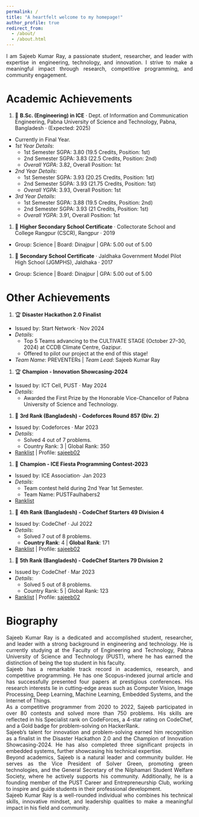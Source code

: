 ```yaml
---
permalink: /
title: "A heartfelt welcome to my homepage!"
author_profile: true
redirect_from: 
  - /about/
  - /about.html
---
```


<div align="justify"> I am Sajeeb Kumar Ray, a passionate student, researcher, and leader with expertise in engineering, technology, and innovation. I strive to make a meaningful impact through research, competitive programming, and community engagement. <br></div>


Academic Achievements
======

1. 🥇 **B.Sc. (Engineering) in ICE**
 · Dept. of Information and Communication Engineering, Pabna University of Science and Technology, Pabna, Bangladesh  · (Expected: 2025)
- Currently in Final Year.
- *1st Year Details*:  
  - 1st Semester SGPA: 3.80 (19.5 Credits, Position: 1st)   
  - 2nd Semester SGPA: 3.83 (22.5 Credits, Position: 2nd)   
  - *Overall YGPA*: 3.82, Overall Position: 1st  
- *2nd Year Details*:  
  - 1st Semester SGPA: 3.93 (20.25 Credits, Position: 1st)   
  - 2nd Semester SGPA: 3.93 (21.75 Credits, Position: 1st)    
  - *Overall YGPA*:  3.93, Overall Position: 1st  
- *3rd Year Details*:  
  - 1st Semester SGPA: 3.88 (19.5 Credits, Position: 2nd)  
  - 2nd Semester SGPA: 3.93 (21 Credits, Position: 1st)  
  - *Overall YGPA*: 3.91, Overall Position: 1st  

1. 🥇 **Higher Secondary School Certificate**
 · Collectorate School and College Rangpur (CSCR), Rangpur  · 2019
- Group: Science | Board: Dinajpur | GPA: 5.00 out of 5.00 

1. 🥇 **Secondary School Certificate**
 · Jaldhaka Government Model Pilot High School (JGMPHS), Jaldhaka  · 2017
- Group: Science | Board: Dinajpur | GPA: 5.00 out of 5.00 

Other Achievements
======

1. 🏆 **Disaster Hackathon 2.0 Finalist**
- Issued by: Start Network · Nov 2024
- *Details*:  
  - Top 5 Teams advancing to the CULTIVATE STAGE (October 27–30, 2024) at CCDB Climate Centre, Gazipur.  
  - Offered to pilot our project at the end of this stage!  
- *Team Name*: PREVENTERs | *Team Lead*: Sajeeb Kumar Ray  
<!-- - ![Disaster Hackathon Certificate](Disaster_Hackathon_2.0_Top-5_Certificate.png) -->


1. 🏆 **Champion - Innovation Showcasing-2024**
- Issued by: ICT Cell, PUST · May 2024  
- *Details*:  
  - Awarded the First Prize by the Honorable Vice-Chancellor of Pabna University of Science and Technology.  


1. 🥉 **3rd Rank (Bangladesh) - Codeforces Round 857 (Div. 2)**
- Issued by: Codeforces · Mar 2023  
- *Details*:  
  - Solved 4 out of 7 problems.  
  - Country Rank: 3 | Global Rank: 350  
- [Ranklist](https://codeforces.com/contest/1802/standings/participant/151147589#p151147589) | Profile: [sajeeb02](https://codeforces.com/profile/sajeeb02)   
<!-- - ![Codeforces Ranklist](Codeforces_Round_857_Ranklist.jpg) -->


1. 🥇 **Champion - ICE Fiesta Programming Contest-2023**
- Issued by: ICE Association· Jan 2023  
- *Details*:  
  - Team contest held during 2nd Year 1st Semester.  
  - Team Name: PUSTFaulhabers2  
- [Ranklist](https://lightoj.com/contest/icefiesta2023/ranklist)  
<!-- - ![ICE Fiesta Ranklist](ICE_FIESTA_2023_PROGRAMMING_CONTEST_RANKLIST.jpg) -->


1. 🏅 **4th Rank (Bangladesh) - CodeChef Starters 49 Division 4**
- Issued by: CodeChef · Jul 2022  
- *Details*:  
  - Solved 7 out of 8 problems.  
  - **Country Rank**: 4 | **Global Rank**: 171  
- [Ranklist](https://www.codechef.com/rankings/START49D?filterBy=Country%3DBangladesh&itemsPerPage=100&order=asc&page=1&sortBy=rank)  |  Profile: [sajeeb02](https://www.codechef.com/users/sajeeb02)  
<!-- - ![CodeChef Ranklist](CodeChef_Ranklist_START49D.jpg) -->

1. 🏅 **5th Rank (Bangladesh) - CodeChef Starters 79 Division 2**
- Issued by: CodeChef · Mar 2023  
- *Details*:  
  - Solved 5 out of 8 problems.  
  - Country Rank: 5 | Global Rank: 123  
- [Ranklist](https://www.codechef.com/rankings/START79B?filterBy=Country%3DBangladesh&itemsPerPage=100&order=asc&page=1&sortBy=rank)  |  Profile: [sajeeb02](https://www.codechef.com/users/sajeeb02)  
<!-- - ![CodeChef Ranklist](CodeChef_Ranklist_START79B.jpg) -->

Biography
=======
<div align="justify">
Sajeeb Kumar Ray is a dedicated and accomplished student, researcher, and leader with a strong background in engineering and technology. He is currently studying at the Faculty of Engineering and Technology, Pabna University of Science and Technology (PUST), where he has earned the distinction of being the top student in his faculty.
<br>
Sajeeb has a remarkable track record in academics, research, and competitive programming. He has one Scopus-indexed journal article and has successfully presented four papers at prestigious conferences. His research interests lie in cutting-edge areas such as Computer Vision, Image Processing, Deep Learning, Machine Learning, Embedded Systems, and the Internet of Things.
<br>
As a competitive programmer from 2020 to 2022, Sajeeb participated in over 80 contests and solved more than 750 problems. His skills are reflected in his Specialist rank on CodeForces, a 4-star rating on CodeChef, and a Gold badge for problem-solving on HackerRank.
<br>
Sajeeb’s talent for innovation and problem-solving earned him recognition as a finalist in the Disaster Hackathon 2.0 and the Champion of Innovation Showcasing-2024. He has also completed three significant projects in embedded systems, further showcasing his technical expertise.
<br>
Beyond academics, Sajeeb is a natural leader and community builder. He serves as the Vice President of Solver Green, promoting green technologies, and the General Secretary of the Nilphamari Student Welfare Society, where he actively supports his community. Additionally, he is a founding member of the PUST Career and Entrepreneurship Club, working to inspire and guide students in their professional development.
<br>
Sajeeb Kumar Ray is a well-rounded individual who combines his technical skills, innovative mindset, and leadership qualities to make a meaningful impact in his field and community.

</div>